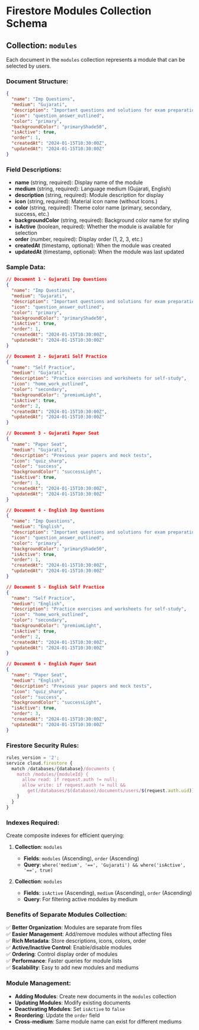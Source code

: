# Firestore Modules Collection Schema

## Collection: `modules`

Each document in the `modules` collection represents a module that can be selected by users.

### Document Structure:

```json
{
  "name": "Imp Questions",
  "medium": "Gujarati",
  "description": "Important questions and solutions for exam preparation",
  "icon": "question_answer_outlined",
  "color": "primary",
  "backgroundColor": "primaryShade50",
  "isActive": true,
  "order": 1,
  "createdAt": "2024-01-15T10:30:00Z",
  "updatedAt": "2024-01-15T10:30:00Z"
}
```

### Field Descriptions:

- **name** (string, required): Display name of the module
- **medium** (string, required): Language medium (Gujarati, English)
- **description** (string, required): Module description for display
- **icon** (string, required): Material icon name (without Icons.)
- **color** (string, required): Theme color name (primary, secondary, success, etc.)
- **backgroundColor** (string, required): Background color name for styling
- **isActive** (boolean, required): Whether the module is available for selection
- **order** (number, required): Display order (1, 2, 3, etc.)
- **createdAt** (timestamp, optional): When the module was created
- **updatedAt** (timestamp, optional): When the module was last updated

### Sample Data:

```json
// Document 1 - Gujarati Imp Questions
{
  "name": "Imp Questions",
  "medium": "Gujarati",
  "description": "Important questions and solutions for exam preparation",
  "icon": "question_answer_outlined",
  "color": "primary",
  "backgroundColor": "primaryShade50",
  "isActive": true,
  "order": 1,
  "createdAt": "2024-01-15T10:30:00Z",
  "updatedAt": "2024-01-15T10:30:00Z"
}

// Document 2 - Gujarati Self Practice
{
  "name": "Self Practice",
  "medium": "Gujarati",
  "description": "Practice exercises and worksheets for self-study",
  "icon": "home_work_outlined",
  "color": "secondary",
  "backgroundColor": "premiumLight",
  "isActive": true,
  "order": 2,
  "createdAt": "2024-01-15T10:30:00Z",
  "updatedAt": "2024-01-15T10:30:00Z"
}

// Document 3 - Gujarati Paper Seat
{
  "name": "Paper Seat",
  "medium": "Gujarati",
  "description": "Previous year papers and mock tests",
  "icon": "quiz_sharp",
  "color": "success",
  "backgroundColor": "successLight",
  "isActive": true,
  "order": 3,
  "createdAt": "2024-01-15T10:30:00Z",
  "updatedAt": "2024-01-15T10:30:00Z"
}

// Document 4 - English Imp Questions
{
  "name": "Imp Questions",
  "medium": "English",
  "description": "Important questions and solutions for exam preparation",
  "icon": "question_answer_outlined",
  "color": "primary",
  "backgroundColor": "primaryShade50",
  "isActive": true,
  "order": 1,
  "createdAt": "2024-01-15T10:30:00Z",
  "updatedAt": "2024-01-15T10:30:00Z"
}

// Document 5 - English Self Practice
{
  "name": "Self Practice",
  "medium": "English",
  "description": "Practice exercises and worksheets for self-study",
  "icon": "home_work_outlined",
  "color": "secondary",
  "backgroundColor": "premiumLight",
  "isActive": true,
  "order": 2,
  "createdAt": "2024-01-15T10:30:00Z",
  "updatedAt": "2024-01-15T10:30:00Z"
}

// Document 6 - English Paper Seat
{
  "name": "Paper Seat",
  "medium": "English",
  "description": "Previous year papers and mock tests",
  "icon": "quiz_sharp",
  "color": "success",
  "backgroundColor": "successLight",
  "isActive": true,
  "order": 3,
  "createdAt": "2024-01-15T10:30:00Z",
  "updatedAt": "2024-01-15T10:30:00Z"
}
```

### Firestore Security Rules:

```javascript
rules_version = '2';
service cloud.firestore {
  match /databases/{database}/documents {
    match /modules/{moduleId} {
      allow read: if request.auth != null;
      allow write: if request.auth != null && 
        get(/databases/$(database)/documents/users/$(request.auth.uid)).data.role == 'admin';
    }
  }
}
```

### Indexes Required:

Create composite indexes for efficient querying:

1. **Collection**: `modules`
   - **Fields**: `modules` (Ascending), `order` (Ascending)
   - **Query**: `where('medium', '==', 'Gujarati') && where('isActive', '==', true)`

2. **Collection**: `modules`
   - **Fields**: `isActive` (Ascending), `medium` (Ascending), `order` (Ascending)
   - **Query**: For filtering active modules by medium

### Benefits of Separate Modules Collection:

✅ **Better Organization**: Modules are separate from files  
✅ **Easier Management**: Add/remove modules without affecting files  
✅ **Rich Metadata**: Store descriptions, icons, colors, order  
✅ **Active/Inactive Control**: Enable/disable modules  
✅ **Ordering**: Control display order of modules  
✅ **Performance**: Faster queries for module lists  
✅ **Scalability**: Easy to add new modules and mediums  

### Module Management:

- **Adding Modules**: Create new documents in the `modules` collection
- **Updating Modules**: Modify existing documents
- **Deactivating Modules**: Set `isActive` to `false`
- **Reordering**: Update the `order` field
- **Cross-medium**: Same module name can exist for different mediums 